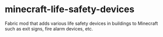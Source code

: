 # minecraft-life-safety-devices
 Fabric mod that adds various life safety devices in buildings to Minecraft such as exit signs, fire alarm devices, etc.
